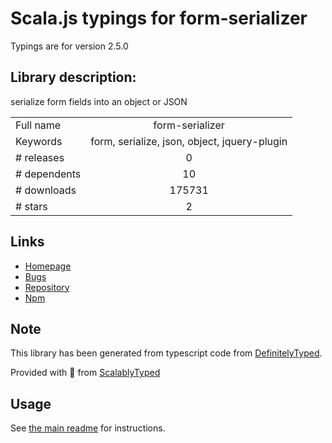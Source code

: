 
# Scala.js typings for form-serializer

Typings are for version 2.5.0

## Library description:
serialize form fields into an object or JSON

|                    |                 |
| ------------------ | :-------------: |
| Full name          | form-serializer |
| Keywords           | form, serialize, json, object, jquery-plugin |
| # releases         | 0 |
| # dependents       | 10 |
| # downloads        | 175731 |
| # stars            | 2 |

## Links
- [Homepage](https://github.com/macek/jquery-serialize-object)
- [Bugs](https://github.com/macek/jquery-serialize-object/issues)
- [Repository](https://github.com/macek/jquery-serialize-object)
- [Npm](https://www.npmjs.com/package/form-serializer)
    


## Note
This library has been generated from typescript code from [DefinitelyTyped](https://definitelytyped.org).

Provided with :purple_heart: from [ScalablyTyped](https://github.com/oyvindberg/ScalablyTyped)

## Usage
See [the main readme](../../readme.md) for instructions.


